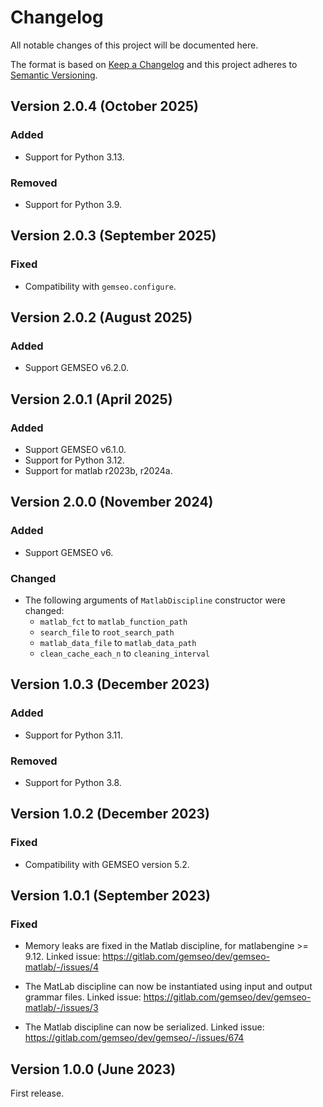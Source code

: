 <!--
Copyright 2021 IRT Saint Exupéry, https://www.irt-saintexupery.com

This work is licensed under the Creative Commons Attribution-ShareAlike 4.0
International License. To view a copy of this license, visit
http://creativecommons.org/licenses/by-sa/4.0/ or send a letter to Creative
Commons, PO Box 1866, Mountain View, CA 94042, USA.
-->

<!--
Changelog titles are:
- Added: for new features.
- Changed: for changes in existing functionality.
- Deprecated: for soon-to-be removed features.
- Removed: for now removed features.
- Fixed: for any bug fixes.
- Security: in case of vulnerabilities.
-->

# Changelog

All notable changes of this project will be documented here.

The format is based on
[Keep a Changelog](https://keepachangelog.com/en/1.0.0)
and this project adheres to
[Semantic Versioning](https://semver.org/spec/v2.0.0.html).

## Version 2.0.4 (October 2025)

### Added

- Support for Python 3.13.

### Removed

- Support for Python 3.9.

## Version 2.0.3 (September 2025)

### Fixed

- Compatibility with `gemseo.configure`.

## Version 2.0.2 (August 2025)

### Added

- Support GEMSEO v6.2.0.

## Version 2.0.1 (April 2025)

### Added

- Support GEMSEO v6.1.0.
- Support for Python 3.12.
- Support for matlab r2023b, r2024a.

## Version 2.0.0 (November 2024)

### Added

- Support GEMSEO v6.

### Changed

- The following arguments of `MatlabDiscipline` constructor were changed:
  - `matlab_fct` to `matlab_function_path`
  - `search_file` to `root_search_path`
  - `matlab_data_file` to `matlab_data_path`
  - `clean_cache_each_n` to `cleaning_interval`

## Version 1.0.3 (December 2023)

### Added

- Support for Python 3.11.

### Removed

- Support for Python 3.8.

## Version 1.0.2 (December 2023)

### Fixed

- Compatibility with GEMSEO version 5.2.

## Version 1.0.1 (September 2023)

### Fixed

- Memory leaks are fixed in the Matlab discipline,
for matlabengine >= 9.12.
Linked issue:
<https://gitlab.com/gemseo/dev/gemseo-matlab/-/issues/4>

- The MatLab discipline can now be instantiated using input and output
grammar files. Linked issue:
<https://gitlab.com/gemseo/dev/gemseo-matlab/-/issues/3>

- The Matlab discipline can now be serialized. Linked issue:
<https://gitlab.com/gemseo/dev/gemseo/-/issues/674>

## Version 1.0.0 (June 2023)

First release.
